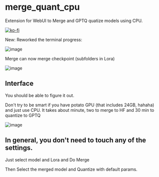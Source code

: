 # merge_quant_cpu
Extension for WebUI to Merge and GPTQ quatize models using CPU.

[![ko-fi](https://ko-fi.com/img/githubbutton_sm.svg)](https://ko-fi.com/Q5Q5MOB4M)

New:
Reworked the terminal progress:

![image](https://github.com/FartyPants/merge_quant_cpu/assets/23346289/7778ca9c-02ab-4c4b-b1f0-f1260c84d667)

Merge can now merge checkpoint (subfolders in Lora)

![image](https://github.com/FartyPants/merge_quant_cpu/assets/23346289/1fc8ce22-90f7-42d5-a93e-1c1aab65116e)

## Interface

You should be able to figure it out.

Don't try to be smart if you have potato GPU (that includes 24GB, hahaha) and just use CPU. It takes about minute, two to merge to HF and 30 min to quantize to GPTQ

![image](https://github.com/FartyPants/merge_quant_cpu/assets/23346289/b59fe564-3c04-4688-938c-85618b87bca1)

## In general, you don't need to touch any of the settings.

Just select model and Lora and Do Merge

Then Select the merged model and Quantize with default params.
